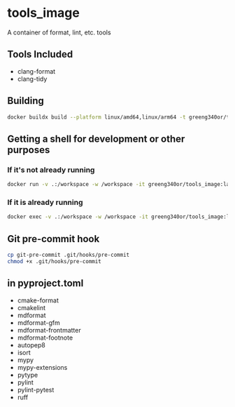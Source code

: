 # tools_image

A container of format, lint, etc. tools

## Tools Included

- clang-format
- clang-tidy

## Building

```bash
docker buildx build --platform linux/amd64,linux/arm64 -t greeng340or/tools_image -f Dockerfile --push .
```

## Getting a shell for development or other purposes

### If it's not already running

```bash
docker run -v .:/workspace -w /workspace -it greeng340or/tools_image:latest /bin/bash
```

### If it is already running

```bash
docker exec -v .:/workspace -w /workspace -it greeng340or/tools_image:latest /bin/bash
```

## Git pre-commit hook

```bash
cp git-pre-commit .git/hooks/pre-commit
chmod +x .git/hooks/pre-commit
```

## in pyproject.toml

- cmake-format
- cmakelint
- mdformat
- mdformat-gfm
- mdformat-frontmatter
- mdformat-footnote
- autopep8
- isort
- mypy
- mypy-extensions
- pytype
- pylint
- pylint-pytest
- ruff
